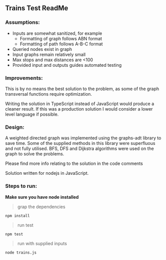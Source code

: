 ## Trains Test ReadMe

### Assumptions:
 - Inputs are somewhat sanitized, for example
 	- Formatting of graph follows ABN format
	- Formatting of path follows A-B-C format
 - Queried nodes exist in graph
 - Input graphs remain relatively small
 - Max stops and max distances are <100
 - Provided input and outputs guides automated testing

### Improvements:
This is by no means the best solution to the problem,
as some of the graph transversal functions require optimization.

Writing the solution in TypeScript instead of JavaScript would
produce a cleaner result. If this was a production solution I 
would consider a lower level language if possible.

### Design:
A weighted directed graph was implemented using the 
graphs-adt library to save time. Some of the supplied
methods in this library were superfluous and not fully
utilised. BFS, DFS and Dijkstra algorithms were
used on the graph to solve the problems.

Please find more info relating to the solution in the
code comments

Solution written for nodejs in JavaScript.

### Steps to run:
 **Make sure you have node installed**

> grap the dependencies

```npm install```

> run test

```npm test```

> run with supplied inputs

```node trains.js```
